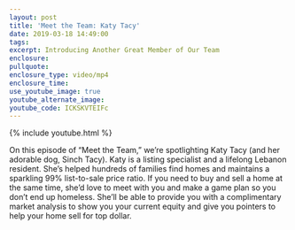 ```yaml
---
layout: post
title: 'Meet the Team: Katy Tacy'
date: 2019-03-18 14:49:00
tags:
excerpt: Introducing Another Great Member of Our Team
enclosure:
pullquote:
enclosure_type: video/mp4
enclosure_time:
use_youtube_image: true
youtube_alternate_image:
youtube_code: ICKSKVTEIFc
---
```


{% include youtube.html %}

On this episode of “Meet the Team,” we’re spotlighting Katy Tacy (and her adorable dog, Sinch Tacy). Katy is a listing specialist and a lifelong Lebanon resident. She’s helped hundreds of families find homes and maintains a sparkling 99% list-to-sale price ratio. If you need to buy and sell a home at the same time, she’d love to meet with you and make a game plan so you don’t end up homeless. She’ll be able to provide you with a complimentary market analysis to show you your current equity and give you pointers to help your home sell for top dollar.